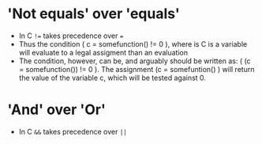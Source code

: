 # 'Not equals' over 'equals' 
- In C `!=` takes precedence over `=` 
- Thus the condition ( c = somefunction() != 0 ), where is C is a variable will evaluate to a legal assigment than an evaluation
- The condition, however, can be, and arguably should be written as: ( (c = somefunction()) != 0 ). The assignment (c = somefuntion() ) will return the value of the variable c, which will be tested against 0. 

# 'And' over 'Or' 
- In C `&&` takes precedence over `||` 
